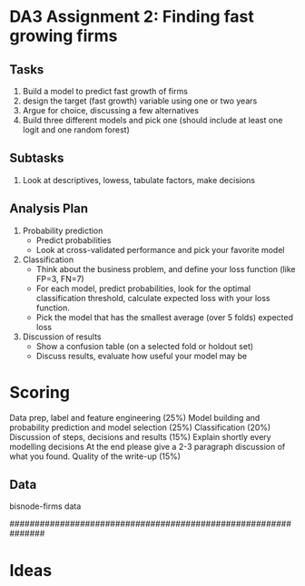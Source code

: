 # DA3 Assignment 2: Finding fast growing firms

## Tasks
1. Build a model to predict fast growth of firms
2. design the target (fast growth) variable using one or two years
3. Argue for choice, discussing a few alternatives
4. Build three different models and pick one (should include at least one logit and one random forest)

## Subtasks
1. Look at descriptives, lowess, tabulate factors, make decisions

## Analysis Plan
1. Probability prediction
    - Predict probabilities
    - Look at cross-validated performance and pick your favorite model
2. Classification
    - Think about the business problem, and define your loss function (like FP=3, FN=7)
    - For each model, predict probabilities, look for the optimal classification threshold, calculate expected loss with your loss function. 
    - Pick the model that has the smallest average (over 5 folds) expected loss
3. Discussion of results
    - Show a confusion table (on a selected fold or holdout set)
    - Discuss results, evaluate how useful your model may be


# Scoring
Data prep, label and feature engineering (25%)
Model building and probability prediction and model selection (25%)
Classification (20%)
Discussion of steps, decisions and results (15%)
Explain shortly every modelling decisions
At the end please give a 2-3 paragraph discussion of what you found.
Quality of the write-up (15%)

## Data
bisnode-firms data

###############################################################

# Ideas